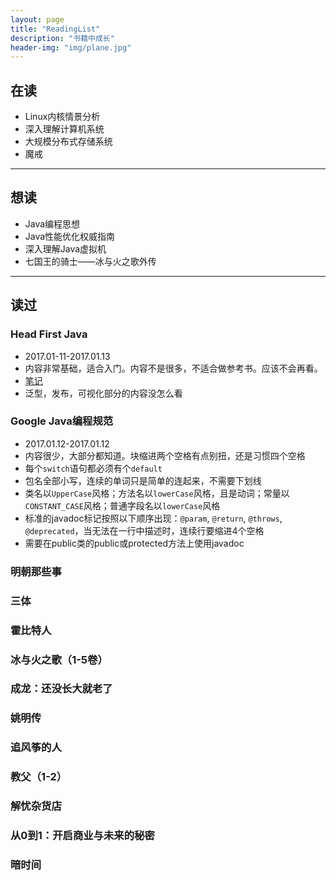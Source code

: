 ```yaml
---
layout: page
title: "ReadingList"
description: "书籍中成长"
header-img: "img/plane.jpg"
---
```


## 在读
* Linux内核情景分析
* 深入理解计算机系统
* 大规模分布式存储系统
* 魔戒

---

## 想读
* Java编程思想
* Java性能优化权威指南
* 深入理解Java虚拟机
* 七国王的骑士——冰与火之歌外传

---

## 读过

### Head First Java
* 2017.01-11-2017.01.13
* 内容非常基础，适合入门。内容不是很多，不适合做参考书。应该不会再看。
* [笔记](https://github.com/zixuan-zhang/LearningNotes/tree/master/Java/HeadFirstJava)
* 泛型，发布，可视化部分的内容没怎么看

### Google Java编程规范
* 2017.01.12-2017.01.12
* 内容很少，大部分都知道。块缩进两个空格有点别扭，还是习惯四个空格
* 每个`switch`语句都必须有个`default`
* 包名全部小写，连续的单词只是简单的连起来，不需要下划线
* 类名以`UpperCase`风格；方法名以`lowerCase`风格，且是动词；常量以`CONSTANT_CASE`风格；普通字段名以`lowerCase`风格
* 标准的javadoc标记按照以下顺序出现：`@param`, `@return`, `@throws`, `@deprecated`，当无法在一行中描述时，连续行要缩进4个空格
* 需要在public类的public或protected方法上使用javadoc

### 明朝那些事

### 三体

### 霍比特人

### 冰与火之歌（1-5卷）

### 成龙：还没长大就老了

### 姚明传

### 追风筝的人

### 教父（1-2）

### 解忧杂货店

### 从0到1：开启商业与未来的秘密

### 暗时间
